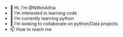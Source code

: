 - 👋 Hi, I’m @NithinAitha
- 👀 I’m interested in learning code
- 🌱 I’m currently learning python
- 💞️ I’m looking to collaborate on python/Data projects
- 📫 How to reach me 

<!---
NithinAitha/NithinAitha is a ✨ special ✨ repository because its `README.md` (this file) appears on your GitHub profile.
You can click the Preview link to take a look at your changes.
--->
